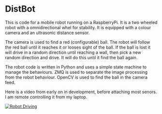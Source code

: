 # DistBot

This is code for a mobile robot running on a RaspberryPi. It is a two wheeled robot with a omnidirectional whel for stability. It is equipped with a colour camera and an ultrasonic distance sensor.

The camera is used to find a red (configurable) ball. The robot will follow the red ball until it reaches it or looses sight of the ball. If the ball is lost it will drive in a random direction until reaching a wall, then pick a new random direction and drive. It will do this until it find the ball again.

The robot code is written in Python and uses a simple state machine to manage the behaviours. ZMQ is used to separate the image processing from the robot behaviour. OpenCV is used to find the ball in the camera feed.

Here is a video from early on in development, before attaching most senors. I am remote controlling it from my laptop.

[![Robot Driving](https://i9.ytimg.com/vi/mB_1h1ZPJHI/mq2.jpg?sqp=COCo-LsG-oaymwEoCMACELQB8quKqQMcGADwAQH4AeYCgALgA4oCDAgAEAEYfyA9KCIwDw==&rs=AOn4CLBJ7b3irPjQ_VXBPlfAf-makzpSbA)](https://youtube.com/shorts/mB_1h1ZPJHI "Robot Driving")

